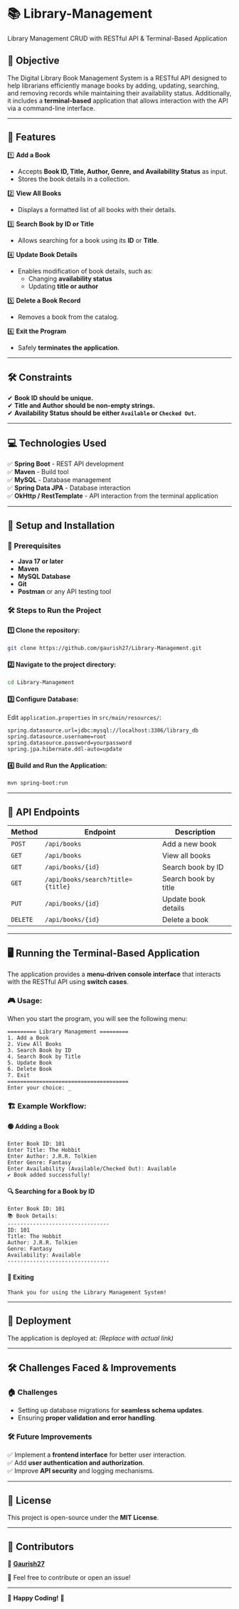# 📚 Library-Management  
Library Management CRUD with RESTful API & Terminal-Based Application  

## 🎯 Objective  
The Digital Library Book Management System is a RESTful API designed to help librarians efficiently manage books by adding, updating, searching, and removing records while maintaining their availability status. Additionally, it includes a **terminal-based** application that allows interaction with the API via a command-line interface.

---

## 🚀 Features  

1️⃣ **Add a Book**  
   - Accepts **Book ID, Title, Author, Genre, and Availability Status** as input.  
   - Stores the book details in a collection.  

2️⃣ **View All Books**  
   - Displays a formatted list of all books with their details.  

3️⃣ **Search Book by ID or Title**  
   - Allows searching for a book using its **ID** or **Title**.  

4️⃣ **Update Book Details**  
   - Enables modification of book details, such as:  
     - Changing **availability status**  
     - Updating **title or author**  

5️⃣ **Delete a Book Record**  
   - Removes a book from the catalog.  

6️⃣ **Exit the Program**  
   - Safely **terminates the application**.  

---

## 🛠 Constraints  
✔ **Book ID should be unique.**  
✔ **Title and Author should be non-empty strings.**  
✔ **Availability Status should be either `Available` or `Checked Out`.**  

---

## 💻 Technologies Used  
✅ **Spring Boot** - REST API development  
✅ **Maven** - Build tool  
✅ **MySQL** - Database management  
✅ **Spring Data JPA** - Database interaction  
✅ **OkHttp / RestTemplate** - API interaction from the terminal application  

---

## 🔧 Setup and Installation  

### 🔹 Prerequisites  
- **Java 17 or later**  
- **Maven**  
- **MySQL Database**  
- **Git**  
- **Postman** or any API testing tool  

### 🛠 Steps to Run the Project  

#### 1️⃣ Clone the repository:  
```bash
git clone https://github.com/gaurish27/Library-Management.git
```

#### 2️⃣ Navigate to the project directory:  
```bash
cd Library-Management
```

#### 3️⃣ Configure Database:  
Edit `application.properties` in `src/main/resources/`:  
```properties
spring.datasource.url=jdbc:mysql://localhost:3306/library_db
spring.datasource.username=root
spring.datasource.password=yourpassword
spring.jpa.hibernate.ddl-auto=update
```

#### 4️⃣ Build and Run the Application:  
```bash
mvn spring-boot:run
```

---

## 🔗 API Endpoints  

| Method | Endpoint | Description |
|--------|----------|-------------|
| `POST` | `/api/books` | Add a new book |
| `GET` | `/api/books` | View all books |
| `GET` | `/api/books/{id}` | Search book by ID |
| `GET` | `/api/books/search?title={title}` | Search book by title |
| `PUT` | `/api/books/{id}` | Update book details |
| `DELETE` | `/api/books/{id}` | Delete a book |

---

## 🖥️ Running the Terminal-Based Application  

The application provides a **menu-driven console interface** that interacts with the RESTful API using **switch cases**.

### 🎮 Usage:  
When you start the program, you will see the following menu:

```plaintext
========= Library Management =========
1. Add a Book
2. View All Books
3. Search Book by ID
4. Search Book by Title
5. Update Book
6. Delete Book
7. Exit
======================================
Enter your choice: _
```

### 🏗 Example Workflow:  
#### 🟢 Adding a Book  
```plaintext
Enter Book ID: 101
Enter Title: The Hobbit
Enter Author: J.R.R. Tolkien
Enter Genre: Fantasy
Enter Availability (Available/Checked Out): Available
✔ Book added successfully!
```

#### 🔍 Searching for a Book by ID  
```plaintext
Enter Book ID: 101
📚 Book Details:
--------------------------------
ID: 101
Title: The Hobbit
Author: J.R.R. Tolkien
Genre: Fantasy
Availability: Available
--------------------------------
```

#### 🚫 Exiting  
```plaintext
Thank you for using the Library Management System!
```

---

## 🚀 Deployment  
The application is deployed at: **<Deployment Link>** *(Replace with actual link)*  

---

## 🛠 Challenges Faced & Improvements  

### 🏠 Challenges  
- Setting up database migrations for **seamless schema updates**.  
- Ensuring **proper validation and error handling**.  

### 🛠 Future Improvements  
✅ Implement a **frontend interface** for better user interaction.  
✅ Add **user authentication and authorization**.  
✅ Improve **API security** and logging mechanisms.  

---

## 💜 License  
This project is open-source under the **MIT License**.  

---

## 📝 Contributors  
👤 **[Gaurish27](https://github.com/gaurish27)**  

💌 Feel free to contribute or open an issue!  

---

🚀 **Happy Coding!** 🎉  
